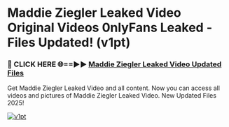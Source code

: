 # Maddie Ziegler Leaked Video Original Videos 0nlyFans Leaked - Files Updated! (v1pt)

<h3>🔴 CLICK HERE 🌐==►► <a href="https://tinyurl.com/2jnfzry5" rel="nofollow">Maddie Ziegler Leaked Video Updated Files</a></h3>

Get Maddie Ziegler Leaked Video and all content. Now you can access all videos and pictures of Maddie Ziegler Leaked Video. New Updated Files 2025!

[![v1pt](https://i.imgur.com/GyGTBgg.gif)](https://tinyurl.com/2jnfzry5)
